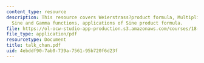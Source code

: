 ```yaml
---
content_type: resource
description: This resource covers Weierstrass?product formula, Multiplication formula,
  Sine and Gamma functions, applications of Sine product formula.
file: https://ol-ocw-studio-app-production.s3.amazonaws.com/courses/18-104-seminar-in-analysis-applications-to-number-theory-fall-2006/4ebddf907ab0739a756195b720f6d23f_talk_chan.pdf
file_type: application/pdf
resourcetype: Document
title: talk_chan.pdf
uid: 4ebddf90-7ab0-739a-7561-95b720f6d23f
---
```

